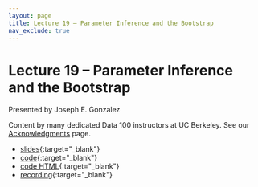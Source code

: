 ```yaml
---
layout: page
title: Lecture 19 – Parameter Inference and the Bootstrap
nav_exclude: true
---
```


# Lecture 19 – Parameter Inference and the Bootstrap

Presented by Joseph E. Gonzalez

Content by many dedicated Data 100 instructors at UC Berkeley. See our [Acknowledgments](../../acks) page.

- [slides](https://docs.google.com/presentation/d/1w_0spqO2y27X8DLZQ0HytmP51mYv0fmW5Gi5KHAOqts/edit?usp=sharing){:target="_blank"}
- [code](https://data100.datahub.berkeley.edu/hub/user-redirect/git-pull?repo=https%3A%2F%2Fgithub.com%2FDS-100%2Fsp24-student&urlpath=lab%2Ftree%2Fsp24-student%2Flecture%2Flec19%2Flec19.ipynb&branch=main){:target="_blank"}
- [code HTML](../../resources/assets/lectures/lec19/lec19.html){:target="_blank"}
- [recording](https://youtu.be/GZEVE1P17DQ){:target="_blank"}
